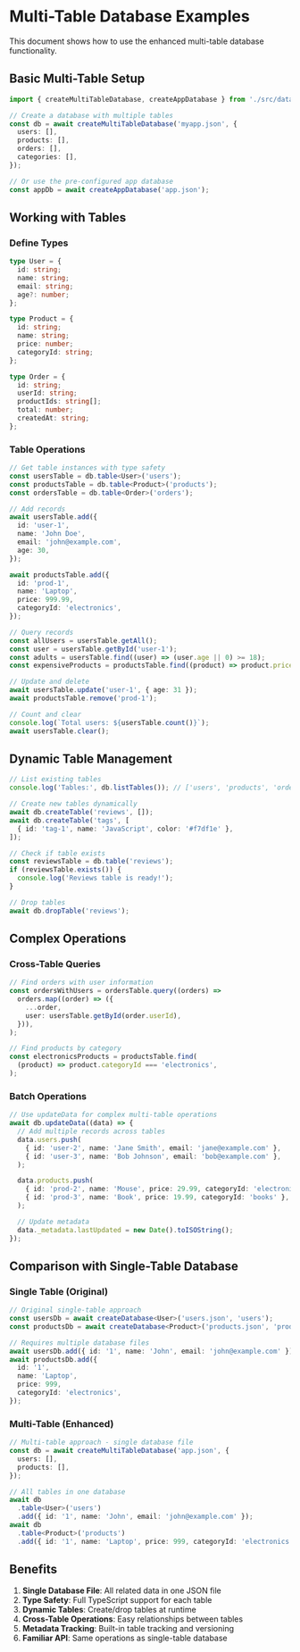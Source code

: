 # Multi-Table Database Examples

This document shows how to use the enhanced multi-table database functionality.

## Basic Multi-Table Setup

```typescript
import { createMultiTableDatabase, createAppDatabase } from './src/database.js';

// Create a database with multiple tables
const db = await createMultiTableDatabase('myapp.json', {
  users: [],
  products: [],
  orders: [],
  categories: [],
});

// Or use the pre-configured app database
const appDb = await createAppDatabase('app.json');
```

## Working with Tables

### Define Types

```typescript
type User = {
  id: string;
  name: string;
  email: string;
  age?: number;
};

type Product = {
  id: string;
  name: string;
  price: number;
  categoryId: string;
};

type Order = {
  id: string;
  userId: string;
  productIds: string[];
  total: number;
  createdAt: string;
};
```

### Table Operations

```typescript
// Get table instances with type safety
const usersTable = db.table<User>('users');
const productsTable = db.table<Product>('products');
const ordersTable = db.table<Order>('orders');

// Add records
await usersTable.add({
  id: 'user-1',
  name: 'John Doe',
  email: 'john@example.com',
  age: 30,
});

await productsTable.add({
  id: 'prod-1',
  name: 'Laptop',
  price: 999.99,
  categoryId: 'electronics',
});

// Query records
const allUsers = usersTable.getAll();
const user = usersTable.getById('user-1');
const adults = usersTable.find((user) => (user.age || 0) >= 18);
const expensiveProducts = productsTable.find((product) => product.price > 500);

// Update and delete
await usersTable.update('user-1', { age: 31 });
await productsTable.remove('prod-1');

// Count and clear
console.log(`Total users: ${usersTable.count()}`);
await usersTable.clear();
```

## Dynamic Table Management

```typescript
// List existing tables
console.log('Tables:', db.listTables()); // ['users', 'products', 'orders', 'categories']

// Create new tables dynamically
await db.createTable('reviews', []);
await db.createTable('tags', [
  { id: 'tag-1', name: 'JavaScript', color: '#f7df1e' },
]);

// Check if table exists
const reviewsTable = db.table('reviews');
if (reviewsTable.exists()) {
  console.log('Reviews table is ready!');
}

// Drop tables
await db.dropTable('reviews');
```

## Complex Operations

### Cross-Table Queries

```typescript
// Find orders with user information
const ordersWithUsers = ordersTable.query((orders) =>
  orders.map((order) => ({
    ...order,
    user: usersTable.getById(order.userId),
  })),
);

// Find products by category
const electronicsProducts = productsTable.find(
  (product) => product.categoryId === 'electronics',
);
```

### Batch Operations

```typescript
// Use updateData for complex multi-table operations
await db.updateData((data) => {
  // Add multiple records across tables
  data.users.push(
    { id: 'user-2', name: 'Jane Smith', email: 'jane@example.com' },
    { id: 'user-3', name: 'Bob Johnson', email: 'bob@example.com' },
  );

  data.products.push(
    { id: 'prod-2', name: 'Mouse', price: 29.99, categoryId: 'electronics' },
    { id: 'prod-3', name: 'Book', price: 19.99, categoryId: 'books' },
  );

  // Update metadata
  data._metadata.lastUpdated = new Date().toISOString();
});
```

## Comparison with Single-Table Database

### Single Table (Original)

```typescript
// Original single-table approach
const usersDb = await createDatabase<User>('users.json', 'users');
const productsDb = await createDatabase<Product>('products.json', 'products');

// Requires multiple database files
await usersDb.add({ id: '1', name: 'John', email: 'john@example.com' });
await productsDb.add({
  id: '1',
  name: 'Laptop',
  price: 999,
  categoryId: 'electronics',
});
```

### Multi-Table (Enhanced)

```typescript
// Multi-table approach - single database file
const db = await createMultiTableDatabase('app.json', {
  users: [],
  products: [],
});

// All tables in one database
await db
  .table<User>('users')
  .add({ id: '1', name: 'John', email: 'john@example.com' });
await db
  .table<Product>('products')
  .add({ id: '1', name: 'Laptop', price: 999, categoryId: 'electronics' });
```

## Benefits

1. **Single Database File**: All related data in one JSON file
2. **Type Safety**: Full TypeScript support for each table
3. **Dynamic Tables**: Create/drop tables at runtime
4. **Cross-Table Operations**: Easy relationships between tables
5. **Metadata Tracking**: Built-in table tracking and versioning
6. **Familiar API**: Same operations as single-table database
